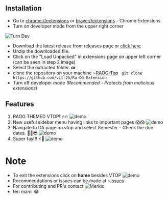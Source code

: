## Installation

- Go to [chrome://extensions](chrome://extensions) or [brave://extensions](brave://extensions) - Chrome Extensions
- Turn on developer mode from the upper right corner

![Turn Dev](https://i.ibb.co/SV7dZMS/turnDev.png)

- Download the latest release from releases page or [click here](https://github.com/vit-25/Ra-OG-Extension/releases/download/Publish/RaOG-Top-Beta.zip)
- Unzip the downloaded file.
- Click on the "Load Unpacked" in extensions page on upper left corner (can be seen in step 2 image)
- Select the extracted folder.
***or***
- clone the repository on your machine ~[RAOG-Top](https://github.com/vit-25/Ra-OG-Extension)
``` git clone https://github.com/vit-25/Ra-OG-Extension```
- Turn off developer mode _(Recommended - Protects from malicious extensions)_


## Features

1. RAOG THEMED VTOP!!🔥🔥
![demo](https://i.postimg.cc/hPC4WptF/image.png)
2. New useful sidebar menu having links to important pages 😱😱
![demo](https://i.postimg.cc/Y0r7TWcq/image.png)
3. Navigate to DA page on vtop and select Semester - Check the due dates. ✌🏻😎
![demo](https://i.postimg.cc/hGWHHdTW/image.png)
4. Super fast!! ⚡💨
![demo](https://i.postimg.cc/PrgkWc6M/image.png)


# Note
- To exit the extensions click on **home** besides VTOP
![demo](https://i.postimg.cc/cH0xQjLz/image.png)
- Recommendations or issues can be made at ~[Issues](https://github.com/vit-25/Ra-OG-Extension/issues)
- For contributing and PR's contact ![Merkio](https://github.com/Prathyush-KKK)
- teri mami 😂

